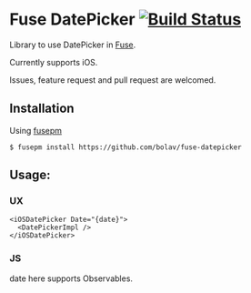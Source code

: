 Fuse DatePicker [![Build Status](https://travis-ci.org/bolav/fuse-datepicker.svg?branch=master)](https://travis-ci.org/bolav/fuse-datepicker) 
===============

Library to use DatePicker in [Fuse](http://www.fusetools.com/).

Currently supports iOS.

Issues, feature request and pull request are welcomed.

## Installation

Using [fusepm](https://github.com/bolav/fusepm)

    $ fusepm install https://github.com/bolav/fuse-datepicker


## Usage:

### UX

    <iOSDatePicker Date="{date}">
      <DatePickerImpl />
    </iOSDatePicker>

### JS

date here supports Observables.
